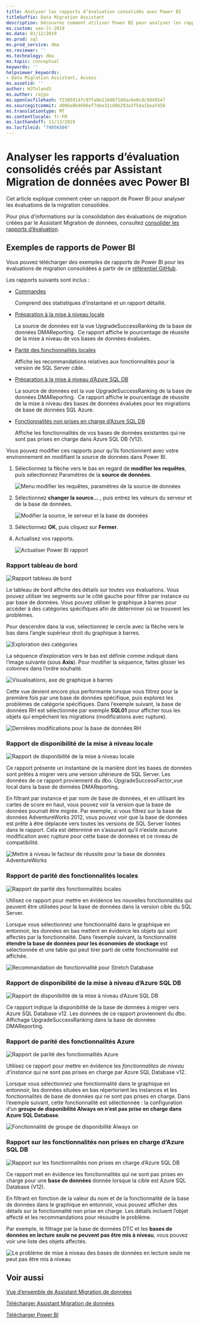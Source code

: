 ```yaml
---
title: Analyser les rapports d’évaluation consolidés avec Power BI
titleSuffix: Data Migration Assistant
description: Découvrez comment utiliser Power BI pour analyser les rapports d’évaluation de la migration des données que vous avez importés et consolidés dans SQL Server
ms.custom: seo-lt-2019
ms.date: 03/12/2019
ms.prod: sql
ms.prod_service: dma
ms.reviewer: ''
ms.technology: dma
ms.topic: conceptual
keywords: ''
helpviewer_keywords:
- Data Migration Assistant, Assess
ms.assetid: ''
author: HJToland3
ms.author: rajpo
ms.openlocfilehash: f2385914fc97fa8e118d871ddac6e0cdc9d49247
ms.sourcegitcommit: d00ba0b4696ef7dee31cd0b293a3f54a1beaf458
ms.translationtype: MT
ms.contentlocale: fr-FR
ms.lasthandoff: 11/13/2019
ms.locfileid: "74056504"
---
```

# <a name="analyze-consolidated-assessment-reports-created-by-data-migration-assistant-with-power-bi"></a>Analyser les rapports d’évaluation consolidés créés par Assistant Migration de données avec Power BI

Cet article explique comment créer un rapport de Power BI pour analyser les évaluations de la migration consolidée.

Pour plus d’informations sur la consolidation des évaluations de migration créées par le Assistant Migration de données, consultez [consolider les rapports d’évaluation](../dma/dma-consolidatereports.md).

## <a name="sample-power-bi-reports"></a>Exemples de rapports de Power BI

Vous pouvez télécharger des exemples de rapports de Power BI pour les évaluations de migration consolidées à partir de ce [référentiel GitHub](https://github.com/Microsoft/sql-server-samples/tree/master/samples/features/data-migration-assistant).

Les rapports suivants sont inclus : 

- [Commandes](#dashboard-report)

  Comprend des statistiques d’instantané et un rapport détaillé.

- [Préparation à la mise à niveau locale](#on-premises-upgrade-readiness-report)

  La source de données est la vue UpgradeSuccessRanking de la base de données DMAReporting.  Ce rapport affiche le pourcentage de réussite de la mise à niveau de vos bases de données évaluées.

- [Parité des fonctionnalités locales](#on-premises-feature-parity-report)

  Affiche les recommandations relatives aux fonctionnalités pour la version de SQL Server cible.

- [Préparation à la mise à niveau d’Azure SQL DB](#azure-sql-db-upgrade-readiness-report)

  La source de données est la vue UpgradeSuccessRanking de la base de données DMAReporting.  Ce rapport affiche le pourcentage de réussite de la mise à niveau des bases de données évaluées pour les migrations de base de données SQL Azure.

- [Fonctionnalités non prises en charge d’Azure SQL DB](#azure-sql-db-unsupported-features-report)

  Affiche les fonctionnalités de vos bases de données existantes qui ne sont pas prises en charge dans Azure SQL DB (V12).

Vous pouvez modifier ces rapports pour qu’ils fonctionnent avec votre environnement en modifiant la source de données dans Power BI. 

1. Sélectionnez la flèche vers le bas en regard de **modifier les requêtes**, puis sélectionnez Paramètres de la **source de données**.

   ![Menu modifier les requêtes, paramètres de la source de données](../dma/media/DataSourceSettings.png)

1. Sélectionnez **changer la source...** , puis entrez les valeurs du serveur et de la base de données.

   ![Modifier la source, le serveur et la base de données](../dma/media/ChangeSource.png)

1. Sélectionnez **OK**, puis cliquez sur **Fermer**.

1. Actualisez vos rapports.

   ![Actualiser Power BI rapport](../dma/media/RefreshReport.png)

### <a name="dashboard-report"></a>Rapport tableau de bord

![Rapport tableau de bord](../dma/media/DashboardReport.png)

Le tableau de bord affiche des détails sur toutes vos évaluations. Vous pouvez utiliser les segments sur le côté gauche pour filtrer par instance ou par base de données. Vous pouvez utiliser le graphique à barres pour accéder à des catégories spécifiques afin de déterminer où se trouvent les problèmes.

Pour descendre dans la vue, sélectionnez le cercle avec la flèche vers le bas dans l’angle supérieur droit du graphique à barres.

![Exploration des catégories](../dma/media/CategoryDrillDown.png)

La séquence d’exploration vers le bas est définie comme indiqué dans l’image suivante (sous **Axis**). Pour modifier la séquence, faites glisser les colonnes dans l’ordre souhaité.

![Visualisations, axe de graphique à barres](../dma/media/VisualizationsAxis.png)

Cette vue devient encore plus performante lorsque vous filtrez pour la première fois par une base de données spécifique, puis explorez les problèmes de catégorie spécifiques. Dans l’exemple suivant, la base de données RH est sélectionnée par exemple **SQL01** pour afficher tous les objets qui empêchent les migrations (modifications avec rupture).

![Dernières modifications pour la base de données RH](../dma/media/BreakingChanges.png)

### <a name="on-premises-upgrade-readiness-report"></a>Rapport de disponibilité de la mise à niveau locale

![Rapport de disponibilité de la mise à niveau locale](../dma/media/OnPremisesUpgradeReadinessReport.png)

Ce rapport présente un instantané de la manière dont les bases de données sont prêtes à migrer vers une version ultérieure de SQL Server. Les données de ce rapport proviennent du dbo. UpgradeSuccessFactor\_vue local dans la base de données DMAReporting.

En filtrant par instance et par nom de base de données, et en utilisant les cartes de score en haut, vous pouvez voir la version que la base de données pourrait être migrée. Par exemple, si vous filtrez sur la base de données AdventureWorks 2012, vous pouvez voir que la base de données est prête à être déplacée vers toutes les versions de SQL Server listées dans le rapport. Cela est déterminé en s’assurant qu’il n’existe aucune modification avec rupture pour cette base de données et ce niveau de compatibilité.

![Mettre à niveau le facteur de réussite pour la base de données AdventureWorks](../dma/media/UpgradeSuccessFactor.png)

### <a name="on-premises-feature-parity-report"></a>Rapport de parité des fonctionnalités locales

![Rapport de parité des fonctionnalités locales](../dma/media/OnPremisesFeatureParityReport.png)

Utilisez ce rapport pour mettre en évidence les nouvelles fonctionnalités qui peuvent être utilisées pour la base de données dans la version cible du SQL Server.

Lorsque vous sélectionnez une fonctionnalité dans le graphique en entonnoir, les données en bas mettent en évidence les objets qui sont affectés par la fonctionnalité. Dans l’exemple suivant, la fonctionnalité **étendre la base de données pour les économies de stockage** est sélectionnée et une table qui peut tirer parti de cette fonctionnalité est affichée.

![Recommandation de fonctionnalité pour Stretch Database](../dma/media/FeatureRecommend_StretchDatabase.png)

### <a name="azure-sql-db-upgrade-readiness-report"></a>Rapport de disponibilité de la mise à niveau d’Azure SQL DB

![Rapport de disponibilité de la mise à niveau d’Azure SQL DB](../dma/media/AzureSQLDBUpgradeReadinessReport.png)

Ce rapport indique la disponibilité de la base de données à migrer vers Azure SQL Database v12. Les données de ce rapport proviennent du dbo. Affichage UpgradeSuccessRanking dans la base de données DMAReporting.

### <a name="azure-features-parity-report"></a>Rapport de parité des fonctionnalités Azure

![Rapport de parité des fonctionnalités Azure](../dma/media/AzureFeaturesParityReport.png)

Utilisez ce rapport pour mettre en évidence les *fonctionnalités de niveau d’instance* qui ne sont pas prises en charge par Azure SQL Database v12.

Lorsque vous sélectionnez une fonctionnalité dans le graphique en entonnoir, les données situées en bas répertorient les instances et les fonctionnalités de base de données qui ne sont pas prises en charge. Dans l’exemple suivant, cette fonctionnalité est sélectionnée : la configuration d’un **groupe de disponibilité Always on n’est pas prise en charge dans Azure SQL Database**.  

![Fonctionnalité de groupe de disponibilité Always on](../dma/media/Feature_AlwaysOnAvailability.png)

 
### <a name="azure-sql-db-unsupported-features-report"></a>Rapport sur les fonctionnalités non prises en charge d’Azure SQL DB

![Rapport sur les fonctionnalités non prises en charge d’Azure SQL DB](../dma/media/AzureSQLDBUnsupportedFeaturesReport.png)

Ce rapport met en évidence les fonctionnalités qui ne sont pas prises en charge pour une **base de données** donnée lorsque la cible est Azure SQL Database (V12).

En filtrant en fonction de la valeur du nom et de la fonctionnalité de la base de données dans le graphique en entonnoir, vous pouvez afficher des détails sur la fonctionnalité non prise en charge. Les détails incluent l’objet affecté et les recommandations pour résoudre le problème.

Par exemple, le filtrage par la base de données DTC et les **bases de données en lecture seule ne peuvent pas être mis à niveau**, vous pouvez voir une liste des objets affectés.

![Le problème de mise à niveau des bases de données en lecture seule ne peut pas être mis à niveau](../dma/media/ReadOnlyDatabases.png)

## <a name="see-also"></a>Voir aussi

[Vue d’ensemble de Assistant Migration de données](../dma/dma-overview.md)

[Télécharger Assistant Migration de données](https://www.microsoft.com/download/details.aspx?id=53595)

[Télécharger Power BI](https://powerbi.microsoft.com/)
